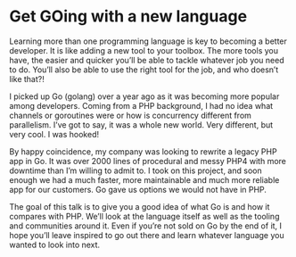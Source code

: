 # Get GOing with a new language

Learning more than one programming language is key to becoming a better developer. It is like adding a new tool to your toolbox. The more tools you have, the easier and quicker you’ll be able to tackle whatever job you need to do. You’ll also be able to use the right tool for the job, and who doesn’t like that?!

I picked up Go (golang) over a year ago as it was becoming more popular among developers. Coming from a PHP background, I had no idea what channels or goroutines were or how is concurrency different from parallelism. I’ve got to say, it was a whole new world. Very different, but very cool. I was hooked!

By happy coincidence, my company was looking to rewrite a legacy PHP app in Go. It was over 2000 lines of procedural and messy PHP4 with more downtime than I’m willing to admit to. I took on this project, and soon enough we had a much faster, more maintainable and much more reliable app for our customers. Go gave us options we would not have in PHP.

The goal of this talk is to give you a good idea of what Go is and how it compares with PHP. We’ll look at the language itself as well as the tooling and communities around it. Even if you’re not sold on Go by the end of it, I hope you’ll leave inspired to go out there and learn whatever language you wanted to look into next.
